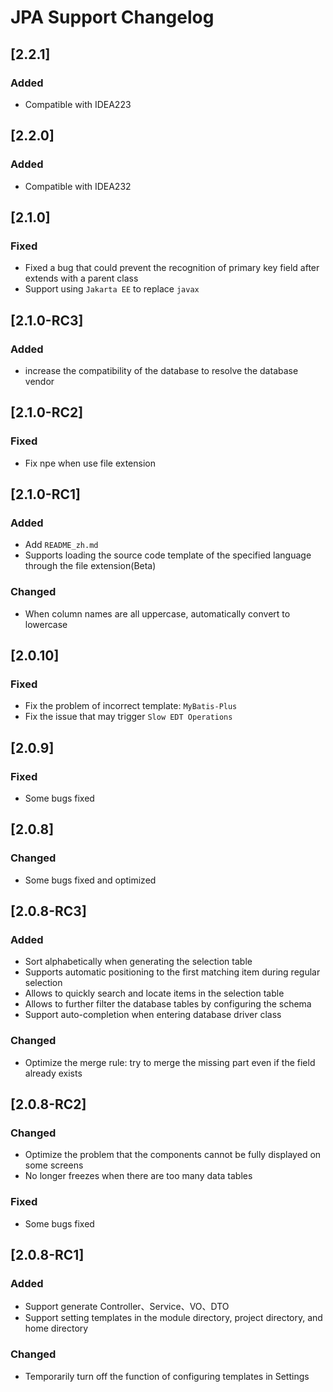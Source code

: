 <!-- Keep a Changelog guide -> https://keepachangelog.com -->

# JPA Support Changelog

## [2.2.1]
### Added
- Compatible with IDEA223

## [2.2.0]
### Added
- Compatible with IDEA232

## [2.1.0]
### Fixed
- Fixed a bug that could prevent the recognition of primary key field after extends with a parent class
- Support using `Jakarta EE` to replace `javax`

## [2.1.0-RC3]
### Added
- increase the compatibility of the database to resolve the database vendor

## [2.1.0-RC2]
### Fixed
- Fix npe when use file extension

## [2.1.0-RC1]
### Added
- Add `README_zh.md`
- Supports loading the source code template of the specified language through the file extension(Beta)

### Changed
- When column names are all uppercase, automatically convert to lowercase

## [2.0.10]
### Fixed
- Fix the problem of incorrect template: `MyBatis-Plus`
- Fix the issue that may trigger `Slow EDT Operations`

## [2.0.9]
### Fixed
- Some bugs fixed

## [2.0.8]
### Changed
- Some bugs fixed and optimized

## [2.0.8-RC3]
### Added
- Sort alphabetically when generating the selection table
- Supports automatic positioning to the first matching item during regular selection
- Allows to quickly search and locate items in the selection table
- Allows to further filter the database tables by configuring the schema
- Support auto-completion when entering database driver class

### Changed
- Optimize the merge rule: try to merge the missing part even if the field already exists

## [2.0.8-RC2]
### Changed
- Optimize the problem that the components cannot be fully displayed on some screens
- No longer freezes when there are too many data tables

### Fixed
- Some bugs fixed

## [2.0.8-RC1]
### Added
- Support generate Controller、Service、VO、DTO
- Support setting templates in the module directory, project directory, and home directory

### Changed
- Temporarily turn off the function of configuring templates in Settings

